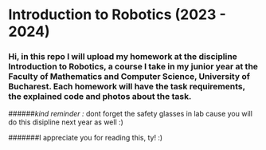 # Introduction to Robotics (2023 - 2024)

### Hi, in this repo I will upload my homework at the discipline Introduction to Robotics, a course I take in my junior year at the Faculty of Mathematics and Computer Science, University of Bucharest. Each homework will have the task requirements, the explained code and photos about the task.

######*kind reminder :* dont forget the safety glasses in lab cause you will do this disipline next year as well :)

#######I appreciate you for reading this, ty! :)

